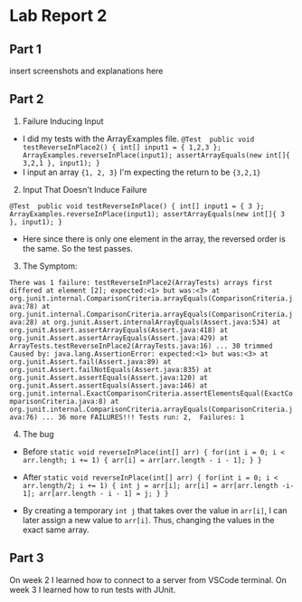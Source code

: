 # Lab Report 2

## Part 1

insert screenshots and explanations here


## Part 2

1. Failure Inducing Input
* I did my tests with the ArrayExamples file. 
`@Test 
	public void testReverseInPlace2() {
    int[] input1 = { 1,2,3 };
    ArrayExamples.reverseInPlace(input1);
    assertArrayEquals(new int[]{ 3,2,1 }, input1);
	}`
 * I input an array `{1, 2, 3}` I'm expecting the return to be `{3,2,1}`


2. Input That Doesn't Induce Failure

`@Test 
	public void testReverseInPlace() {
    int[] input1 = { 3 };
    ArrayExamples.reverseInPlace(input1);
    assertArrayEquals(new int[]{ 3 }, input1);
	}`
* Here since there is only one element in the array, the reversed order is the same. So the test passes.

3. The Symptom:

`There was 1 failure:
testReverseInPlace2(ArrayTests)
arrays first differed at element [2]; expected:<1> but was:<3>
        at org.junit.internal.ComparisonCriteria.arrayEquals(ComparisonCriteria.java:78)
        at org.junit.internal.ComparisonCriteria.arrayEquals(ComparisonCriteria.java:28)
        at org.junit.Assert.internalArrayEquals(Assert.java:534)
        at org.junit.Assert.assertArrayEquals(Assert.java:418)
        at org.junit.Assert.assertArrayEquals(Assert.java:429)
        at ArrayTests.testReverseInPlace2(ArrayTests.java:16)
        ... 30 trimmed
Caused by: java.lang.AssertionError: expected:<1> but was:<3>
        at org.junit.Assert.fail(Assert.java:89)
        at org.junit.Assert.failNotEquals(Assert.java:835)
        at org.junit.Assert.assertEquals(Assert.java:120)
        at org.junit.Assert.assertEquals(Assert.java:146)
        at org.junit.internal.ExactComparisonCriteria.assertElementsEqual(ExactComparisonCriteria.java:8)
        at org.junit.internal.ComparisonCriteria.arrayEquals(ComparisonCriteria.java:76)
        ... 36 more
FAILURES!!!
Tests run: 2,  Failures: 1`

4. The bug

* Before 
`static void reverseInPlace(int[] arr) {
    for(int i = 0; i < arr.length; i += 1) {
      arr[i] = arr[arr.length - i - 1];
    }
  }`

* After 
`static void reverseInPlace(int[] arr) {
    for(int i = 0; i < arr.length/2; i += 1) {
      int j = arr[i];
      arr[i] = arr[arr.length -i-1];
      arr[arr.length - i - 1] = j;
    }
  }`
  
* By creating a temporary `int j` that takes over the value in `arr[i]`, I can later assign a new value to `arr[i]`. Thus, changing the values in the exact same array.


## Part 3

On week 2 I learned how to connect to a server from VSCode terminal. On week 3 I learned how to run tests with JUnit.
